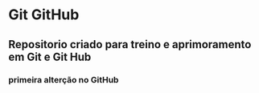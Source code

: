 # Git GitHub 
 
 ## Repositorio criado para treino e aprimoramento em Git e Git Hub
### primeira alterção no GitHub


